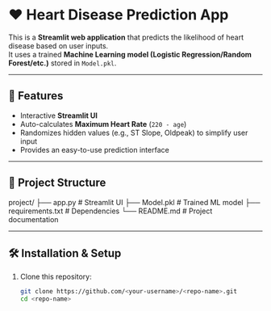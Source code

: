 # ❤️ Heart Disease Prediction App

This is a **Streamlit web application** that predicts the likelihood of heart disease based on user inputs.  
It uses a trained **Machine Learning model (Logistic Regression/Random Forest/etc.)** stored in `Model.pkl`.

---

## 🚀 Features
- Interactive **Streamlit UI**
- Auto-calculates **Maximum Heart Rate** (`220 - age`)
- Randomizes hidden values (e.g., ST Slope, Oldpeak) to simplify user input
- Provides an easy-to-use prediction interface

---

## 📂 Project Structure
project/
├── app.py # Streamlit UI
├── Model.pkl # Trained ML model
├── requirements.txt # Dependencies
└── README.md # Project documentation


---

## 🛠 Installation & Setup

1. Clone this repository:
   ```bash
   git clone https://github.com/<your-username>/<repo-name>.git
   cd <repo-name>